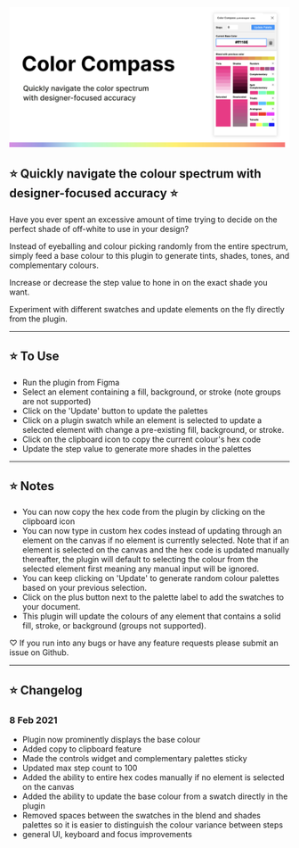 ![Figma Color Compass](./colorartwork.jpg)

## ⭐️ Quickly navigate the colour spectrum with designer-focused accuracy ⭐️

Have you ever spent an excessive amount of time trying to decide on the perfect shade of off-white to use in your design?

Instead of eyeballing and colour picking randomly from the entire spectrum, simply feed a base colour to this plugin to generate tints, shades, tones, and complementary colours.

Increase or decrease the step value to hone in on the exact shade you want.

Experiment with different swatches and update elements on the fly directly from the plugin.

---

## ⭐️ To Use

- Run the plugin from Figma
- Select an element containing a fill, background, or stroke (note groups are not supported)
- Click on the 'Update' button to update the palettes
- Click on a plugin swatch while an element is selected to update a selected element with change a pre-existing fill, background, or stroke.
- Click on the clipboard icon to copy the current colour's hex code
- Update the step value to generate more shades in the palettes

---

## ⭐️ Notes

- You can now copy the hex code from the plugin by clicking on the clipboard icon
- You can now type in custom hex codes instead of updating through an element on the canvas if no element is currently selected. Note that if an element is selected on the canvas and the hex code is updated manually thereafter, the plugin will default to selecting the colour from the selected element first meaning any manual input will be ignored.
- You can keep clicking on 'Update' to generate random colour palettes based on your previous selection.
- Click on the plus button next to the palette label to add the swatches to your document.
- This plugin will update the colours of any element that contains a solid fill, stroke, or background (groups not supported).

♡ If you run into any bugs or have any feature requests please submit an issue on Github.

---

## ⭐️ Changelog

### 8 Feb 2021

- Plugin now prominently displays the base colour
- Added copy to clipboard feature
- Made the controls widget and complementary palettes sticky
- Updated max step count to 100
- Added the ability to entire hex codes manually if no element is selected on the canvas
- Added the ability to update the base colour from a swatch directly in the plugin
- Removed spaces between the swatches in the blend and shades palettes so it is easier to distinguish the colour variance between steps
- general UI, keyboard and focus improvements